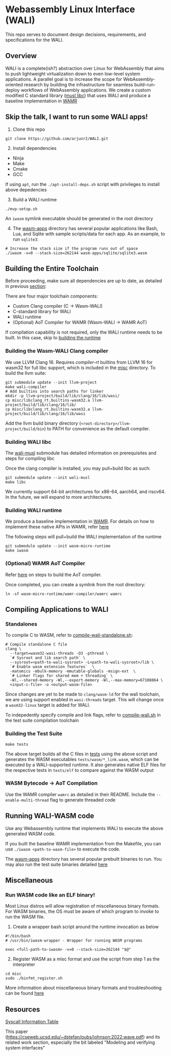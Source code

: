 # Webassembly Linux Interface (WALI)

This repo serves to document design decisions, requirements, and specifications for the WALI.

## Overview
WALI is a complete(ish?) abstraction over Linux for WebAssembly that aims to push lightweight virtualization
down to even low-level system applications. 
A parallel goal is to increase the scope for WebAssembly-oriented research by building the infrastructure for 
seamless build-run-deploy workflows of WebAssembly applications.
We create a custom modified C standard library ([musl libc](https://github.com/arjunr2/wali-musl)) that uses WALI
and produce a baseline implementation in [WAMR](https://github.com/SilverLineFramework/wasm-micro-runtime/tree/wali)

## Skip the talk, I want to run some WALI apps!

1. Clone this repo
```shell
git clone https://github.com/arjunr2/WALI.git
```

2. Install dependencies
* Ninja
* Make
* Cmake
* GCC

If using `apt`, run the `./apt-install-deps.sh` script with privileges to install above depedencies

3. Build a WALI runtime
```shell
./mvp-setup.sh
```
An `iwasm` symlink executable should be generated in the root directory

4. The [wasm-apps](wasm-apps) directory has several popular applications like Bash, Lua, and Sqlite
with sample scripts/data for each app.
As an example, to run `sqlite3`:
```shell
# Increase the stack size if the program runs out of space
./iwasm -v=0 --stack-size=262144 wasm-apps/sqlite/sqlite3.wasm
```


## Building the Entire Toolchain

Before proceeding, make sure all dependencies are up to date, as detailed in previous [section](#skip-the-talk-i-want-to-run-some-wali-apps):

There are four major toolchain components: 
* Custom Clang compiler (C -> Wasm-WALI)
* C-standard library for WALI
* WALI runtime
* (Optional) AoT Compiler for WAMR (Wasm-WALI -> WAMR AoT)

If compilation capability is not required, only the WALI runtime needs to be built. 
In this case, skip to [building the runtime](#building-wali-runtime)


### Building the Wasm-WALI Clang compiler

We use LLVM Clang 16. Requires *compiler-rt* builtins from LLVM 16 for wasm32 for full libc support, which is
included in the [misc](misc) directory.
To build the llvm suite:

```shell
git submodule update --init llvm-project
make wali-compiler
# Add builtins into search paths for linker
mkdir -p llvm-project/build/lib/clang/16/lib/wasi/
cp misc/libclang_rt.builtins-wasm32.a llvm-project/build/lib/clang/16/lib/
cp misc/libclang_rt.builtins-wasm32.a llvm-project/build/lib/clang/16/lib/wasi
```

Add the llvm build binary directory (`<root-directory>/llvm-project/build/bin`) to PATH for convenience as the default compiler.


### Building WALI libc

The [wali-musl](https://github.com/arjunr2/wali-musl) submodule has detailed information on prerequisites and 
steps for compiling libc

Once the clang compiler is installed, you may pull+build libc as such:
```shell
git submodule update --init wali-musl
make libc
```

We currently support 64-bit architectures for x86-64, aarch64, and riscv64. In the future, we will expand
to more architectures.


### Building WALI runtime

We produce a baseline implementation in [WAMR](https://github.com/SilverLineFramework/wasm-micro-runtime/tree/wali).
For details on how to implement these native APIs in WAMR, refer [here](https://github.com/bytecodealliance/wasm-micro-runtime/blob/main/doc/export_native_api.md)

The following steps will pull+build the WALI implementation of the runtime
```shell
git submodule update --init wasm-micro-runtime
make iwasm
```

### (Optional) WAMR AoT Compiler

Refer [here](https://github.com/SilverLineFramework/wasm-micro-runtime/tree/a29e5c633c26a30e54373f658394fab2b95f394e/wamr-compiler)
on steps to build the AoT compiler.

Once completed, you can create a symlink from the root directory:
```shell
ln -sf wasm-micro-runtime/wamr-compiler/wamrc wamrc
```


## Compiling Applications to WALI

### Standalones

To compile C to WASM, refer to
[compile-wali-standalone.sh](tests/compile-wali-standalone.sh):

```shell
# Compile standalone C file
clang \
  --target=wasm32-wasi-threads -O3 -pthread \
  `# Sysroot and lib search path` \
  --sysroot=<path-to-wali-sysroot> -L<path-to-wali-sysroot>/lib \
  `# Enable wasm extension features`  \
  -matomics -mbulk-memory -mmutable-globals -msign-ext  \
  `# Linker flags for shared mem + threading` \
  -Wl,--shared-memory -Wl,--export-memory -Wl,--max-memory=67108864 \
  <input-c-file> -o <output-wasm-file>
```

Since changes are yet to be made to `clang/wasm-ld` for the wali toolchain, we are using support enabled 
in `wasi-threads` target. This will change once a `wasm32-linux` target is added for WALI.

To indepedently specify compile and link flags, refer to [compile-wali.sh](tests/compile-wali.sh) in the test suite compilation toolchain

### Building the Test Suite
```shell
make tests
```

The above target builds all the C files in [tests](tests) using the above script and generates the WASM executables `tests/wasm/*_link.wasm`, which
can be executed by a WALI-supported runtime. It also generates native ELF files for the respective tests in `tests/elf` to compare
against the WASM output


### WASM Bytecode -> AoT Compilation

Use the WAMR compiler `wamrc` as detailed in their README. Include the 
`--enable-multi-thread` flag to generate threaded code



## Running WALI-WASM code

Use any Webassembly runtime that implements WALI to execute the above generated WASM code.

If you built the baseline WAMR implementation from the Makefile,
you can use `./iwasm <path-to-wasm-file>` to execute the code.

The [wasm-apps](wasm-apps) directory has several popular prebuilt binaries to run. You may also
run the test suite binaries detailed [here](#building-the-test-suite)



## Miscellaneous

### Run WASM code like an ELF binary!

Most Linux distros will allow registration of miscellaneous binary formats.
For WASM binaries, the OS must be aware of which program to invoke to run the WASM file. 

1. Create a wrapper bash script around the runtime invocation as below
```shell
#!/bin/bash
# /usr/bin/iwasm-wrapper - Wrapper for running WASM programs

exec <full-path-to-iwasm> -v=0 --stack-size=262144 "$@"
```
2. Register WASM as a misc format and use the script from step 1 as the interpreter
```shell
cd misc
sudo ./binfmt_register.sh
```

More information about miscellaneous binary formats and troubleshooting can be found [here](https://docs.kernel.org/admin-guide/binfmt-misc.html)

## Resources
[Syscall Information Table](https://docs.google.com/spreadsheets/d/1__2NqMqGLHdjFFYonkF49IkGgfv62TJCpZuXqhXwnlc/edit?usp=sharing)

This paper (https://cseweb.ucsd.edu/~dstefan/pubs/johnson:2022:wave.pdf) and its related work section, especially the bit labeled "Modeling and verifying system interfaces"

